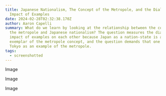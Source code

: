 ```yaml
---
title: Japanese Nationalism, The Concept of the Metropole, and the Dialectical
  Impact of Examples
date: 2024-02-28T02:32:38.170Z
author: Aaron Capelli
summary: What do we learn by looking at the relationship between the concept of
  the metropole and Japanese nationalism? The question measures the dialectical
  impact of examples on each other because Japan as a nation-state is an
  exemplar of the metropole concept, and the question demands that one take
  Tokyo as an example of the metropole.
tags:
  - screenshotted
---
```

Image

Image

Image

